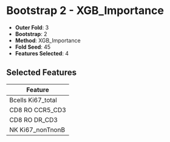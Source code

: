 # Bootstrap 2 - XGB_Importance

- **Outer Fold**: 3
- **Bootstrap**: 2
- **Method**: XGB_Importance
- **Fold Seed**: 45
- **Features Selected**: 4

## Selected Features

| Feature |
|---------|
| Bcells Ki67_total |
| CD8 RO CCR5_CD3 |
| CD8 RO DR_CD3 |
| NK Ki67_nonTnonB |
